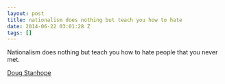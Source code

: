 ```yaml
---
layout: post
title: nationalism does nothing but teach you how to hate
date: 2014-06-22 03:01:28 Z
tags: []
---
```

Nationalism does nothing but teach you how to hate people that you never met.

[Doug Stanhope](http://en.wikiquote.org/wiki/Doug_Stanhope)

